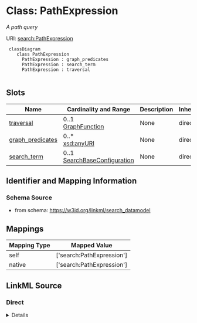 # Class: PathExpression
_A path query_





URI: [search:PathExpression](https://w3id.org/linkml/search_datamodel/PathExpression)


```{mermaid}
 classDiagram
    class PathExpression
      PathExpression : graph_predicates
      PathExpression : search_term
      PathExpression : traversal
      
```



<!-- no inheritance hierarchy -->


## Slots

| Name | Cardinality and Range | Description | Inheritance |
| ---  | --- | --- | --- |
| [traversal](traversal.md) | 0..1 <br/> [GraphFunction](GraphFunction.md) | None  | direct |
| [graph_predicates](graph_predicates.md) | 0..* <br/> [xsd:anyURI](http://www.w3.org/2001/XMLSchema#anyURI) | None  | direct |
| [search_term](search_term.md) | 0..1 <br/> [SearchBaseConfiguration](SearchBaseConfiguration.md) | None  | direct |




## Identifier and Mapping Information







### Schema Source


* from schema: https://w3id.org/linkml/search_datamodel





## Mappings

| Mapping Type | Mapped Value |
| ---  | ---  |
| self | ['search:PathExpression']|join(', ') |
| native | ['search:PathExpression']|join(', ') |


## LinkML Source

<!-- TODO: investigate https://stackoverflow.com/questions/37606292/how-to-create-tabbed-code-blocks-in-mkdocs-or-sphinx -->

### Direct

<details>
```yaml
name: PathExpression
description: A path query
from_schema: https://w3id.org/linkml/search_datamodel
rank: 1000
attributes:
  traversal:
    name: traversal
    from_schema: https://w3id.org/linkml/search_datamodel
    rank: 1000
    range: GraphFunction
  graph_predicates:
    name: graph_predicates
    from_schema: https://w3id.org/linkml/search_datamodel
    rank: 1000
    multivalued: true
    range: uriorcurie
  search_term:
    name: search_term
    from_schema: https://w3id.org/linkml/search_datamodel
    rank: 1000
    range: SearchBaseConfiguration

```
</details>

### Induced

<details>
```yaml
name: PathExpression
description: A path query
from_schema: https://w3id.org/linkml/search_datamodel
rank: 1000
attributes:
  traversal:
    name: traversal
    from_schema: https://w3id.org/linkml/search_datamodel
    rank: 1000
    alias: traversal
    owner: PathExpression
    domain_of:
    - PathExpression
    range: GraphFunction
  graph_predicates:
    name: graph_predicates
    from_schema: https://w3id.org/linkml/search_datamodel
    rank: 1000
    multivalued: true
    alias: graph_predicates
    owner: PathExpression
    domain_of:
    - PathExpression
    range: uriorcurie
  search_term:
    name: search_term
    from_schema: https://w3id.org/linkml/search_datamodel
    rank: 1000
    alias: search_term
    owner: PathExpression
    domain_of:
    - PathExpression
    range: SearchBaseConfiguration

```
</details>